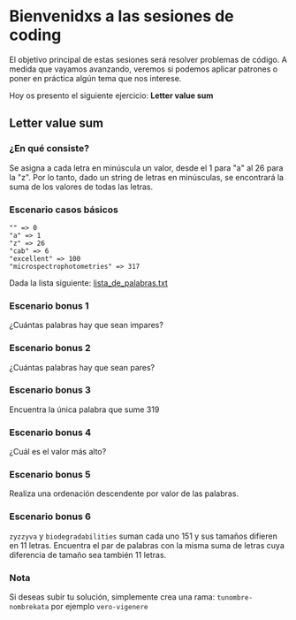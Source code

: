 # Bienvenidxs a las sesiones de coding

El objetivo principal de estas sesiones será resolver problemas de código. A medida que vayamos avanzando, veremos
si podemos aplicar patrones o poner en práctica algún tema que nos interese.

Hoy os presento el siguiente ejercicio: **Letter value sum**

## Letter value sum

### ¿En qué consiste?

Se asigna a cada letra en minúscula un valor, desde el 1 para "a" al 26 para la "z". Por lo tanto,
dado un string de letras en minúsculas, se encontrará la suma de los valores de todas las letras.

### Escenario casos básicos
```
"" => 0
"a" => 1
"z" => 26
"cab" => 6
"excellent" => 100
"microspectrophotometries" => 317
```

Dada la lista siguiente: [lista_de_palabras.txt](https://raw.githubusercontent.com/dolph/dictionary/master/enable1.txt)

### Escenario bonus 1
¿Cuántas palabras hay que sean impares?

### Escenario bonus 2
¿Cuántas palabras hay que sean pares?

### Escenario bonus 3
Encuentra la única palabra que sume 319

### Escenario bonus 4
¿Cuál es el valor más alto?

### Escenario bonus 5
Realiza una ordenación descendente por valor de las palabras.

### Escenario bonus 6
`zyzzyva` y `biodegradabilities` suman cada uno 151 y sus tamaños difieren en 11 letras. Encuentra el par de palabras
con la misma suma de letras cuya diferencia de tamaño sea también 11 letras.

### Nota
Si deseas subir tu solución, simplemente crea una rama: `tunombre-nombrekata` por ejemplo `vero-vigenere`
